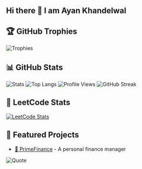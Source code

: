 ## Hi there 👋 I am Ayan Khandelwal
## 🏆 GitHub Trophies
![Trophies](https://github-profile-trophy.vercel.app/?username=Akprogrammer-mnnit&theme=algolia)
## 📊 GitHub Stats
![Stats](https://github-readme-stats.vercel.app/api?username=Akprogrammer-mnnit&show_icons=true&theme=algolia)
![Top Langs](https://github-readme-stats.vercel.app/api/top-langs/?username=Akprogrammer-mnnit&layout=compact&theme=algolia)
![Profile Views](https://komarev.com/ghpvc/?username=Akprogrammer-mnnit&color=blue)
![GitHub Streak](https://github-readme-streak-stats.herokuapp.com/?user=AkProgrammer-mnnit&theme=algolia)
## 🧠 LeetCode Stats
[![LeetCode Stats](https://leetcard.jacoblin.cool/AKProgrammer?theme=light&font=Source+Code+Pro)](https://leetcode.com/AKProgrammer)
## 🚀 Featured Projects

- [🔗 PrimeFinance](https://github.com/Akprogrammer-mnnit/PrimeFinance) - A personal finance manager

![Quote](https://quotes-github-readme.vercel.app/api?type=horizontal&theme=algolia)
 







<!--
**Akprogrammer-mnnit/Akprogrammer-mnnit** is a ✨ _special_ ✨ repository because its `README.md` (this file) appears on your GitHub profile.

Here are some ideas to get you started:

- 🔭 I’m currently working on ...
- 🌱 I’m currently learning ...
- 👯 I’m looking to collaborate on ...
- 🤔 I’m looking for help with ...
- 💬 Ask me about ...
- 📫 How to reach me: ...
- 😄 Pronouns: ...
- ⚡ Fun fact: ...
-->
